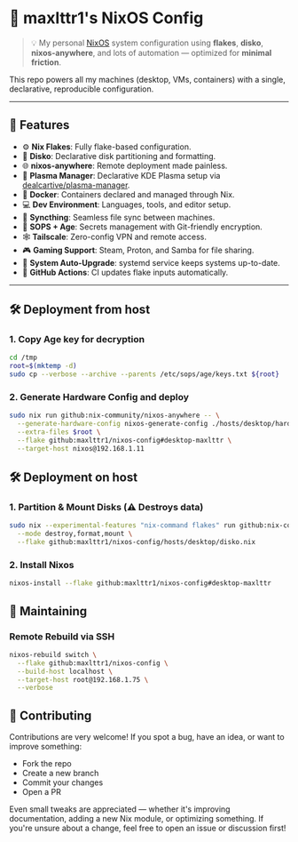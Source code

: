 # 🐧 maxlttr1's NixOS Config

> 💡 My personal [NixOS](https://nixos.org/) system configuration using **flakes**, **disko**, **nixos-anywhere**, and lots of automation — optimized for **minimal friction**.

This repo powers all my machines (desktop, VMs, containers) with a single, declarative, reproducible configuration.

---

## 🚀 Features

- ⚙️ **Nix Flakes**: Fully flake-based configuration.
- 💾 **Disko**: Declarative disk partitioning and formatting.
- 🌐 **nixos-anywhere**: Remote deployment made painless.
- 🧠 **Plasma Manager**: Declarative KDE Plasma setup via [dealcartive/plasma-manager](https://github.com/dealcartive/plasma-manager).
- 🐳 **Docker**: Containers declared and managed through Nix.
- 💻 **Dev Environment**: Languages, tools, and editor setup.
- 🔁 **Syncthing**: Seamless file sync between machines.
- 🔐 **SOPS + Age**: Secrets management with Git-friendly encryption.
- 🕸️ **Tailscale**: Zero-config VPN and remote access.
- 🎮 **Gaming Support**: Steam, Proton, and Samba for file sharing.
- 🔄 **System Auto-Upgrade**: systemd service keeps systems up-to-date.
- 🤖 **GitHub Actions**: CI updates flake inputs automatically.

---

## 🛠️ Deployment from host

### 1. Copy Age key for decryption
```bash
cd /tmp
root=$(mktemp -d)
sudo cp --verbose --archive --parents /etc/sops/age/keys.txt ${root}
```

### 2. Generate Hardware Config and deploy
```bash
sudo nix run github:nix-community/nixos-anywhere -- \
  --generate-hardware-config nixos-generate-config ./hosts/desktop/hardware-configuration.nix \
  --extra-files $root \
  --flake github:maxlttr1/nixos-config#desktop-maxlttr \
  --target-host nixos@192.168.1.11
```

## 🛠️ Deployment on host

### 1. Partition & Mount Disks (⚠️ Destroys data)
```bash
sudo nix --experimental-features "nix-command flakes" run github:nix-community/disko/latest -- \
  --mode destroy,format,mount \
  --flake github:maxlttr1/nixos-config/hosts/desktop/disko.nix
```

### 2. Install Nixos
```bash
nixos-install --flake github:maxlttr1/nixos-config#desktop-maxlttr
```

## 🔧 Maintaining

### Remote Rebuild via SSH

```bash
nixos-rebuild switch \
  --flake github:maxlttr1/nixos-config \
  --build-host localhost \
  --target-host root@192.168.1.75 \
  --verbose
```

## 🤝 Contributing

Contributions are very welcome! If you spot a bug, have an idea, or want to improve something:

- Fork the repo
- Create a new branch
- Commit your changes
- Open a PR

Even small tweaks are appreciated — whether it's improving documentation, adding a new Nix module, or optimizing something. If you're unsure about a change, feel free to open an issue or discussion first!
